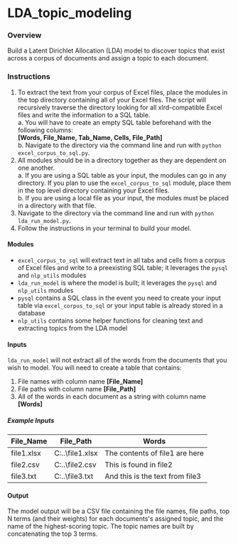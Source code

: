 # LDA_topic_modeling

### Overview
Build a Latent Dirichlet Allocation (LDA) model to discover topics that exist across a corpus of documents and assign a topic to each document.

### Instructions
1. To extract the text from your corpus of Excel files, place the modules in the top directory containing all of your Excel files. The script will recursively traverse the directory looking for all xlrd-compatible Excel files and write the information to a SQL table.<br>
    a. You will have to create an empty SQL table beforehand with the following columns:<br>
    **[Words, File_Name, Tab_Name, Cells, File_Path]**<br>
    b. Navigate to the directory via the command line and run with `python excel_corpus_to_sql.py`.<br>
2. All modules should be in a directory together as they are dependent on one another.<br>
    a. If you are using a SQL table as your input, the modules can go in any directory. If you plan to use the `excel_corpus_to_sql` module, place them in the top level directory containing your Excel files.<br>
    b. If you are using a local file as your input, the modules must be placed in a directory with that file.<br>
3. Navigate to the directory via the command line and run with `python lda_run_model.py`.
4. Follow the instructions in your terminal to build your model.

#### Modules
  - `excel_corpus_to_sql` will extract text in all tabs and cells from a corpus of Excel files and write to a preexisting SQL table; it leverages the `pysql` and `nlp_utils` modules
  - `lda_run_model` is where the model is built; it leverages the `pysql` and `nlp_utils` modules
  - `pysql` contains a SQL class in the event you need to create your input table via `excel_corpus_to_sql` or your input table is already stored in a database
  - `nlp_utils` contains some helper functions for cleaning text and extracting topics from the LDA model

#### Inputs
`lda_run_model` will not extract all of the words from the documents that you wish to model. You will need to create a table that contains:
1. File names with column name **[File_Name]**
2. File paths with column name **[File_Path]**
3. All of the words in each document as a string with column name **[Words]**

##### Example Inputs
| File_Name | File_Path | Words |
| --- | --- | --- |
| file1.xlsx | C:\..\file1.xlsx | The contents of file1 are here |
| file2.csv | C:\..\file2.csv | This is found in file2 |
| file3.txt | C:\..\file3.txt | And this is the text from file3 |

#### Output
The model output will be a CSV file containing the file names, file paths, top N terms (and their weights) for each documents's assigned topic, and the name of the highest-scoring topic. The topic names are built by concatenating the top 3 terms.
